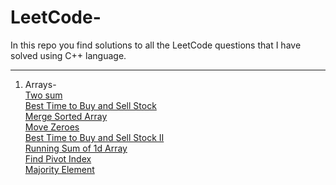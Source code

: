 # LeetCode-
In this repo you find solutions to all the LeetCode questions that I have solved using C++ language.

---

1. Arrays-
      <br/>
      [Two sum](https://github.com/Idiot-Coder/LeetCode-/blob/main/Two%20Sum.cpp) <br/>
      [Best Time to Buy and Sell Stock](https://github.com/Idiot-Coder/LeetCode-/blob/main/Best%20Time%20to%20Buy%20and%20Sell%20Stock.cpp) <br/>
      [Merge Sorted Array](https://github.com/Idiot-Coder/LeetCode-/blob/main/Merge%20Sorted%20Array.cpp) <br/>
      [Move Zeroes](https://github.com/Idiot-Coder/LeetCode-/blob/main/Move%20Zeroes.cpp) <br/>
      [Best Time to Buy and Sell Stock II](https://github.com/Idiot-Coder/LeetCode/blob/main/Best%20Time%20to%20Buy%20and%20Sell%20Stock%20II.cpp) <br/>
      [Running Sum of 1d Array](https://github.com/Idiot-Coder/LeetCode/blob/main/Running%20Sum%20of%201d%20Array.cpp) <br/>
      [Find Pivot Index](https://github.com/Idiot-Coder/LeetCode/blob/main/Find%20Pivot%20Index.cpp) <br/>
      [Majority Element](https://github.com/Idiot-Coder/LeetCode/blob/main/Majority%20Element.cpp) <br/>
